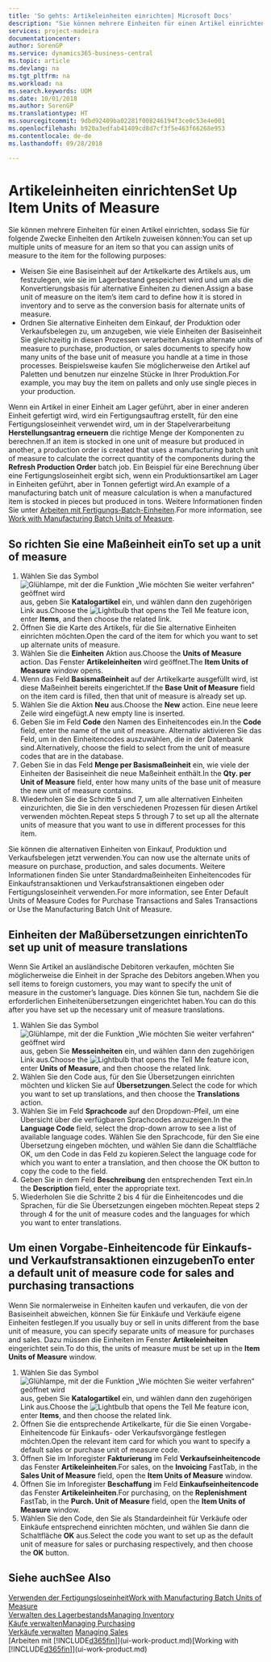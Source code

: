 ```yaml
---
title: 'So gehts: Artikeleinheiten einrichten| Microsoft Docs'
description: "Sie können mehrere Einheiten für einen Artikel einrichten, sodass Sie für Einheiten den Artikeln zuweisen können."
services: project-madeira
documentationcenter: 
author: SorenGP
ms.service: dynamics365-business-central
ms.topic: article
ms.devlang: na
ms.tgt_pltfrm: na
ms.workload: na
ms.search.keywords: UOM
ms.date: 10/01/2018
ms.author: SorenGP
ms.translationtype: HT
ms.sourcegitcommit: 9dbd92409ba02281f008246194f3ce0c53e4e001
ms.openlocfilehash: b920a3edfab41409cd8d7cf3f5e463f66268e953
ms.contentlocale: de-de
ms.lasthandoff: 09/28/2018

---
```

# <a name="set-up-item-units-of-measure"></a><span data-ttu-id="b771b-103">Artikeleinheiten einrichten</span><span class="sxs-lookup"><span data-stu-id="b771b-103">Set Up Item Units of Measure</span></span>
<span data-ttu-id="b771b-104">Sie können mehrere Einheiten für einen Artikel einrichten, sodass Sie für folgende Zwecke Einheiten den Artikeln zuweisen können:</span><span class="sxs-lookup"><span data-stu-id="b771b-104">You can set up multiple units of measure for an item so that you can assign units of measure to the item for the following purposes:</span></span>

- <span data-ttu-id="b771b-105">Weisen Sie eine Basiseinheit auf der Artikelkarte des Artikels aus, um festzulegen, wie sie im Lagerbestand gespeichert wird und um als die Konvertierungsbasis für alternative Einheiten zu dienen.</span><span class="sxs-lookup"><span data-stu-id="b771b-105">Assign a base unit of measure on the item’s item card to define how it is stored in inventory and to serve as the conversion basis for alternate units of measure.</span></span>
- <span data-ttu-id="b771b-106">Ordnen Sie alternative Einheiten dem Einkauf, der Produktion oder Verkaufsbelegen zu, um anzugeben, wie viele Einheiten der Basiseinheit Sie gleichzeitig in diesen Prozessen verarbeiten.</span><span class="sxs-lookup"><span data-stu-id="b771b-106">Assign alternate units of measure to purchase, production, or sales documents to specify how many units of the base unit of measure you handle at a time in those processes.</span></span> <span data-ttu-id="b771b-107">Beispielsweise kaufen Sie möglicherweise den Artikel auf Paletten und benutzen nur einzelne Stücke in Ihrer Produktion.</span><span class="sxs-lookup"><span data-stu-id="b771b-107">For example, you may buy the item on pallets and only use single pieces in your production.</span></span>

<span data-ttu-id="b771b-108">Wenn ein Artikel in einer Einheit am Lager geführt, aber in einer anderen Einheit gefertigt wird, wird ein Fertigungsauftrag erstellt, für den eine Fertigungsloseinheit verwendet wird, um in der Stapelverarbeitung **Herstellungsantrag erneuern** die richtige Menge der Komponenten zu berechnen.</span><span class="sxs-lookup"><span data-stu-id="b771b-108">If an item is stocked in one unit of measure but produced in another, a production order is created that uses a manufacturing batch unit of measure to calculate the correct quantity of the components during the **Refresh Production Order** batch job.</span></span> <span data-ttu-id="b771b-109">Ein Beispiel für eine Berechnung über eine Fertigungsloseinheit ergibt sich, wenn ein Produktionsartikel am Lager in Einheiten geführt, aber in Tonnen gefertigt wird.</span><span class="sxs-lookup"><span data-stu-id="b771b-109">An example of a manufacturing batch unit of measure calculation is when a manufactured item is stocked in pieces but produced in tons.</span></span> <span data-ttu-id="b771b-110">Weitere Informationen finden Sie unter [Arbeiten mit Fertigungs-Batch-Einheiten](production-how-to-use-the-manufacturing-batch-unit-of-measure.md).</span><span class="sxs-lookup"><span data-stu-id="b771b-110">For more information, see [Work with Manufacturing Batch Units of Measure](production-how-to-use-the-manufacturing-batch-unit-of-measure.md).</span></span>

## <a name="to-set-up-a-unit-of-measure"></a><span data-ttu-id="b771b-111">So richten Sie eine Maßeinheit ein</span><span class="sxs-lookup"><span data-stu-id="b771b-111">To set up a unit of measure</span></span>
1. <span data-ttu-id="b771b-112">Wählen Sie das Symbol ![Glühlampe, mit der die Funktion „Wie möchten Sie weiter verfahren“ geöffnet wird](media/ui-search/search_small.png "Wie möchten Sie weiter verfahren?") aus, geben Sie **Katalogartikel** ein, und wählen dann den zugehörigen Link aus.</span><span class="sxs-lookup"><span data-stu-id="b771b-112">Choose the ![Lightbulb that opens the Tell Me feature](media/ui-search/search_small.png "Tell me what you want to do") icon, enter **Items**, and then choose the related link.</span></span>
2. <span data-ttu-id="b771b-113">Öffnen Sie die Karte des Artikels, für die Sie alternative Einheiten einrichten möchten.</span><span class="sxs-lookup"><span data-stu-id="b771b-113">Open the card of the item for which you want to set up alternate units of measure.</span></span>
3. <span data-ttu-id="b771b-114">Wählen Sie die **Einheiten** Aktion aus.</span><span class="sxs-lookup"><span data-stu-id="b771b-114">Choose the **Units of Measure** action.</span></span> <span data-ttu-id="b771b-115">Das Fenster **Artikeleinheiten** wird geöffnet.</span><span class="sxs-lookup"><span data-stu-id="b771b-115">The **Item Units of Measure** window opens.</span></span>
4. <span data-ttu-id="b771b-116">Wenn das Feld **Basismaßeinheit** auf der Artikelkarte ausgefüllt wird, ist diese Maßeinheit bereits eingerichtet.</span><span class="sxs-lookup"><span data-stu-id="b771b-116">If the **Base Unit of Measure** field on the item card is filled, then that unit of measure is already set up.</span></span>
5. <span data-ttu-id="b771b-117">Wählen Sie die Aktion **Neu** aus.</span><span class="sxs-lookup"><span data-stu-id="b771b-117">Choose the **New** action.</span></span> <span data-ttu-id="b771b-118">Eine neue leere Zeile wird eingefügt.</span><span class="sxs-lookup"><span data-stu-id="b771b-118">A new empty line is inserted.</span></span>
6. <span data-ttu-id="b771b-119">Geben Sie im Feld **Code** den Namen des Einheitencodes ein.</span><span class="sxs-lookup"><span data-stu-id="b771b-119">In the **Code** field, enter the name of the unit of measure.</span></span> <span data-ttu-id="b771b-120">Alternativ aktivieren Sie das Feld, um in den Einheitencodes auszuwählen, die in der Datenbank sind.</span><span class="sxs-lookup"><span data-stu-id="b771b-120">Alternatively, choose the field to select from the unit of measure codes that are in the database.</span></span>
7. <span data-ttu-id="b771b-121">Geben Sie in das Feld **Menge per Basismaßeinheit** ein, wie viele der Einheiten der Basiseinheit die neue Maßeinheit enthält.</span><span class="sxs-lookup"><span data-stu-id="b771b-121">In the **Qty. per Unit of Measure** field, enter how many units of the base unit of measure the new unit of measure contains.</span></span>
8. <span data-ttu-id="b771b-122">Wiederholen Sie die Schritte 5 und 7, um alle alternativen Einheiten einzurichten, die Sie in den verschiedenen Prozessen für diesen Artikel verwenden möchten.</span><span class="sxs-lookup"><span data-stu-id="b771b-122">Repeat steps 5 through 7 to set up all the alternate units of measure that you want to use in different processes for this item.</span></span>

<span data-ttu-id="b771b-123">Sie können die alternativen Einheiten von Einkauf, Produktion und Verkaufsbelegen jetzt verwenden.</span><span class="sxs-lookup"><span data-stu-id="b771b-123">You can now use the alternate units of measure on purchase, production, and sales documents.</span></span> <span data-ttu-id="b771b-124">Weitere Informationen finden Sie unter Standardmaßeinheiten Einheitencodes für Einkaufstransaktionen und Verkaufstransaktionen eingeben oder Fertigungsloseinheit verwenden.</span><span class="sxs-lookup"><span data-stu-id="b771b-124">For more information, see Enter Default Units of Measure Codes for Purchase Transactions and Sales Transactions or Use the Manufacturing Batch Unit of Measure.</span></span>

## <a name="to-set-up-unit-of-measure-translations"></a><span data-ttu-id="b771b-125">Einheiten der Maßübersetzungen einrichten</span><span class="sxs-lookup"><span data-stu-id="b771b-125">To set up unit of measure translations</span></span>
<span data-ttu-id="b771b-126">Wenn Sie Artikel an ausländische Debitoren verkaufen, möchten Sie möglicherweise die Einheit in der Sprache des Debitors angeben.</span><span class="sxs-lookup"><span data-stu-id="b771b-126">When you sell items to foreign customers, you may want to specify the unit of measure in the customer’s language.</span></span> <span data-ttu-id="b771b-127">Dies können Sie tun, nachdem Sie die erforderlichen Einheitenübersetzungen eingerichtet haben.</span><span class="sxs-lookup"><span data-stu-id="b771b-127">You can do this after you have set up the necessary unit of measure translations.</span></span>

1. <span data-ttu-id="b771b-128">Wählen Sie das Symbol ![Glühlampe, mit der die Funktion „Wie möchten Sie weiter verfahren“ geöffnet wird](media/ui-search/search_small.png "Wie möchten Sie weiter verfahren?") aus, geben Sie **Messeinheiten** ein, und wählen dann den zugehörigen Link aus.</span><span class="sxs-lookup"><span data-stu-id="b771b-128">Choose the ![Lightbulb that opens the Tell Me feature](media/ui-search/search_small.png "Tell me what you want to do") icon, enter **Units of Measure**, and then choose the related link.</span></span>
2. <span data-ttu-id="b771b-129">Wählen Sie den Code aus, für den Sie Übersetzungen einrichten möchten und klicken Sie auf **Übersetzungen**.</span><span class="sxs-lookup"><span data-stu-id="b771b-129">Select the code for which you want to set up translations, and then choose the **Translations** action.</span></span>
3. <span data-ttu-id="b771b-130">Wählen Sie im Feld **Sprachcode** auf den Dropdown-Pfeil, um eine Übersicht über die verfügbaren Sprachcodes anzuzeigen.</span><span class="sxs-lookup"><span data-stu-id="b771b-130">In the **Language Code** field, select the drop-down arrow to see a list of available language codes.</span></span> <span data-ttu-id="b771b-131">Wählen Sie den Sprachcode, für den Sie eine Übersetzung eingeben möchten, und wählen Sie dann die Schaltfläche OK, um den Code in das Feld zu kopieren.</span><span class="sxs-lookup"><span data-stu-id="b771b-131">Select the language code for which you want to enter a translation, and then choose the OK button to copy the code to the field.</span></span>
4. <span data-ttu-id="b771b-132">Geben Sie in dem Feld **Beschreibung** den entsprechenden Text ein.</span><span class="sxs-lookup"><span data-stu-id="b771b-132">In the **Description** field, enter the appropriate text.</span></span>
5. <span data-ttu-id="b771b-133">Wiederholen Sie die Schritte 2 bis 4 für die Einheitencodes und die Sprachen, für die Sie Übersetzungen eingeben möchten.</span><span class="sxs-lookup"><span data-stu-id="b771b-133">Repeat steps 2 through 4 for the unit of measure codes and the languages for which you want to enter translations.</span></span>

## <a name="to-enter-a-default-unit-of-measure-code-for-sales-and-purchasing-transactions"></a><span data-ttu-id="b771b-134">Um einen Vorgabe-Einheitencode für Einkaufs- und Verkaufstransaktionen einzugeben</span><span class="sxs-lookup"><span data-stu-id="b771b-134">To enter a default unit of measure code for sales and purchasing transactions</span></span>
<span data-ttu-id="b771b-135">Wenn Sie normalerweise in Einheiten kaufen und verkaufen, die von der Basiseinheit abweichen, können Sie für Einkäufe und Verkäufe eigene Einheiten festlegen.</span><span class="sxs-lookup"><span data-stu-id="b771b-135">If you usually buy or sell in units different from the base unit of measure, you can specify separate units of measure for purchases and sales.</span></span> <span data-ttu-id="b771b-136">Dazu müssen die Einheiten im Fenster **Artikeleinheiten** eingerichtet sein.</span><span class="sxs-lookup"><span data-stu-id="b771b-136">To do this, the units of measure must be set up in the **Item Units of Measure** window.</span></span>

1. <span data-ttu-id="b771b-137">Wählen Sie das Symbol ![Glühlampe, mit der die Funktion „Wie möchten Sie weiter verfahren“ geöffnet wird](media/ui-search/search_small.png "Wie möchten Sie weiter verfahren?") aus, geben Sie **Katalogartikel** ein, und wählen dann den zugehörigen Link aus.</span><span class="sxs-lookup"><span data-stu-id="b771b-137">Choose the ![Lightbulb that opens the Tell Me feature](media/ui-search/search_small.png "Tell me what you want to do") icon, enter **Items**, and then choose the related link.</span></span>
2. <span data-ttu-id="b771b-138">Öffnen Sie die entsprechende Artikelkarte, für die Sie einen Vorgabe-Einheitencode für Einkaufs- oder Verkaufsvorgänge festlegen möchten.</span><span class="sxs-lookup"><span data-stu-id="b771b-138">Open the relevant item card for which you want to specify a default sales or purchase unit of measure code.</span></span>
3. <span data-ttu-id="b771b-139">Öffnen Sie im Inforegister **Fakturierung** im Feld **Verkaufseinheitencode** das Fenster **Artikeleinheiten**.</span><span class="sxs-lookup"><span data-stu-id="b771b-139">For sales, on the **Invoicing** FastTab, in the **Sales Unit of Measure** field, open the **Item Units of Measure** window.</span></span>
4. <span data-ttu-id="b771b-140">Öffnen Sie im Inforegister **Beschaffung** im Feld **Einkaufseinheitencode** das Fenster **Artikeleinheiten**.</span><span class="sxs-lookup"><span data-stu-id="b771b-140">For purchasing, on the **Replenishment** FastTab, in the **Purch. Unit of Measure** field, open the **Item Units of Measure** window.</span></span>
5. <span data-ttu-id="b771b-141">Wählen Sie den Code, den Sie als Standardeinheit für Verkäufe oder Einkäufe entsprechend einrichten möchten, und wählen Sie dann die Schaltfläche **OK** aus.</span><span class="sxs-lookup"><span data-stu-id="b771b-141">Select the code you want to set up as the default unit of measure for sales or purchasing respectively, and then choose the **OK** button.</span></span>

## <a name="see-also"></a><span data-ttu-id="b771b-142">Siehe auch</span><span class="sxs-lookup"><span data-stu-id="b771b-142">See Also</span></span>
[<span data-ttu-id="b771b-143">Verwenden der Fertigungsloseinheit</span><span class="sxs-lookup"><span data-stu-id="b771b-143">Work with Manufacturing Batch Units of Measure</span></span>](production-how-to-use-the-manufacturing-batch-unit-of-measure.md)  
[<span data-ttu-id="b771b-144">Verwalten des Lagerbestands</span><span class="sxs-lookup"><span data-stu-id="b771b-144">Managing Inventory</span></span>](inventory-manage-inventory.md)  
[<span data-ttu-id="b771b-145">Käufe verwalten</span><span class="sxs-lookup"><span data-stu-id="b771b-145">Managing Purchasing</span></span>](purchasing-manage-purchasing.md)  
<span data-ttu-id="b771b-146">[Verkäufe verwalten](sales-manage-sales.md)  </span><span class="sxs-lookup"><span data-stu-id="b771b-146">[Managing Sales](sales-manage-sales.md)  </span></span>  
<span data-ttu-id="b771b-147">[Arbeiten mit [!INCLUDE[d365fin](includes/d365fin_md.md)]](ui-work-product.md)</span><span class="sxs-lookup"><span data-stu-id="b771b-147">[Working with [!INCLUDE[d365fin](includes/d365fin_md.md)]](ui-work-product.md)</span></span>

